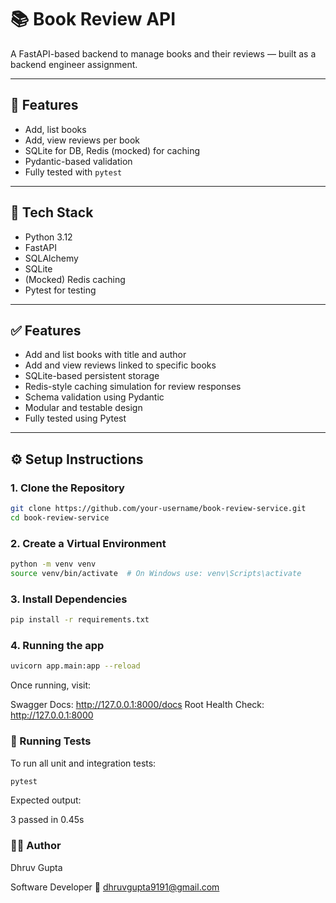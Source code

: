 # 📚 Book Review API

A FastAPI-based backend to manage books and their reviews — built as a backend engineer assignment.

---

## 🚀 Features

- Add, list books
- Add, view reviews per book
- SQLite for DB, Redis (mocked) for caching
- Pydantic-based validation
- Fully tested with `pytest`

---

## 🧰 Tech Stack

- Python 3.12
- FastAPI
- SQLAlchemy
- SQLite
- (Mocked) Redis caching
- Pytest for testing


---

## ✅ Features

- Add and list books with title and author
- Add and view reviews linked to specific books
- SQLite-based persistent storage
- Redis-style caching simulation for review responses
- Schema validation using Pydantic
- Modular and testable design
- Fully tested using Pytest

---

## ⚙️ Setup Instructions

### 1. Clone the Repository

```bash
git clone https://github.com/your-username/book-review-service.git
cd book-review-service
```

### 2. Create a Virtual Environment

```bash
python -m venv venv
source venv/bin/activate  # On Windows use: venv\Scripts\activate
```

### 3. Install Dependencies

```bash
pip install -r requirements.txt
```

### 4. Running the app

```bash
uvicorn app.main:app --reload
```


Once running, visit:

Swagger Docs: http://127.0.0.1:8000/docs
Root Health Check: http://127.0.0.1:8000


### 🧪 Running Tests

To run all unit and integration tests:
```bash
pytest
```

Expected output:

3 passed in 0.45s





### 👨‍💻 Author

Dhruv Gupta

Software Developer
📧 dhruvgupta9191@gmail.com